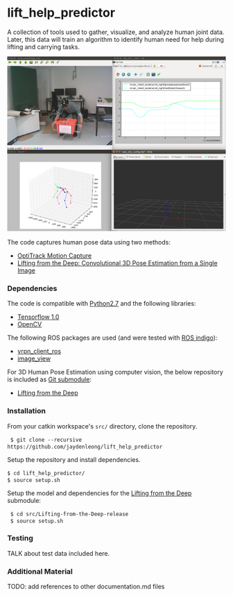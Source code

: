 # lift_help_predictor
A collection of tools used to gather, visualize, and analyze human joint data. Later, this data will train an algorithm to identify human need for help during lifting and carrying tasks.

![](docs/demo.png) 

The code captures human pose data using two methods: 
 - [OptiTrack Motion Capture](https://optitrack.com/)
 - [Lifting from the Deep: Convolutional 3D Pose Estimation from a Single Image](https://arxiv.org/abs/1701.00295)


### Dependencies 
The code is compatible with [Python2.7](https://www.python.org/download/releases/2.7/) and the following libraries:
 - [Tensorflow 1.0](https://www.tensorflow.org/)
 - [OpenCV](http://opencv.org/)

The following ROS packages are used (and were tested with [ROS indigo]()): 
 - [vrpn_client_ros](http://wiki.ros.org/vrpn_client_ros) 
 - [image_view](http://wiki.ros.org/image_view)
 
For 3D Human Pose Estimation using computer vision, the below repository is included as [Git submodule](https://git-scm.com/book/en/v2/Git-Tools-Submodules): 
   - [Lifting from the Deep](https://github.com/DenisTome/Lifting-from-the-Deep-release) 


### Installation 
From your catkin workspace's ```src/``` directory, clone the repository.  
```
 $ git clone --recursive https://github.com/jaydenleong/lift_help_predictor 
```
Setup the repository and install dependencies. 

```
$ cd lift_help_predictor/
$ source setup.sh
```

Setup the model and dependencies for the [Lifting from the Deep](https://github.com/DenisTome/Lifting-from-the-Deep-release) submodule: 

```
 $ cd src/Lifting-from-the-Deep-release
 $ source setup.sh
```

### Testing 
TALK about test data included here.

### Additional Material 
TODO: add references to other documentation.md files 

